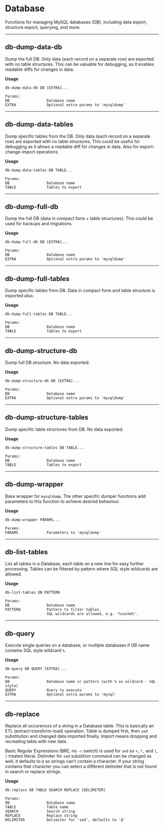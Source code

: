 # Database

Functions for managing MySQL databases (DB), including data export, structure export, querying, and more.

---

## db-dump-data-db

Dump the full DB. Only data (each record on a separate row) are exported with no table structures.
This can be valuable for debugging, as it enables readable diffs for changes in data.

**Usage**

```
db-dump-data-db DB [EXTRA]...

Params:
DB                 Database name
EXTRA              Optional extra params to 'mysqldump'
```

---

## db-dump-data-tables

Dump specific tables from the DB. Only data (each record on a separate row) are exported with no table structures.
This could be useful for debugging as it allows a readable diff for changes in data. Also for export-change-import operations.

**Usage**

```
db-dump-data-tables DB TABLE...

Params:
DB                 Database name
TABLE              Tables to export
```

---

## db-dump-full-db

Dump the full DB (data in compact form + table structures). This could be used for backups and migrations.

**Usage**

```
db-dump-full-db DB [EXTRA]...

Params:
DB                 Database name
EXTRA              Optional extra params to 'mysqldump'
```

---

## db-dump-full-tables

Dump specific tables from DB. Data in compact form and table structure is exported also.

**Usage**

```
db-dump-full-tables DB TABLE...

Params:
DB                 Database name
TABLE              Tables to export
```

---

## db-dump-structure-db

Dump full DB structure. No data exported.

**Usage**

```
db-dump-structure-db DB [EXTRA]...

Params:
DB                 Database name
EXTRA              Optional extra params to 'mysqldump'
```

---

## db-dump-structure-tables

Dump specific table structures from DB. No data exported.

**Usage**

```
db-dump-structure-tables DB TABLE...

Params:
DB                 Database name
TABLE              Tables to export
```

---

## db-dump-wrapper

Base wrapper for `mysqldump`. The other specific dumper functions add parameters to this function to achieve desired behaviour.

**Usage**

```
db-dump-wrapper PARAMS...

Params:
PARAMS             Parameters to 'mysqldump'
```

---

## db-list-tables

List all tables in a Database, each table on a new line for easy further processing.
Tables can be filtered by pattern where SQL style wildcards are allowed.

**Usage**

```
db-list-tables DB PATTERN

Params:
DB                 Database name
PATTERN            Pattern to filter tables.
                   SQL wildcards are allowed, e.g. '%cache%'.
```

---

## db-query

Execute single queries on a database, or multiple databases if DB name contains SQL style wildcard `%`.

**Usage**

```
db-query DB QUERY [EXTRA]...

Params:
DB                 Database name or pattern (with % as wildcard - SQL style)
QUERY              Query to execute
EXTRA              Optional extra params to 'mysql'
```

---

## db-replace

Replace all occurences of a string in a Database table. This is basically an ETL (extract-transform-load) operation.
Table is dumped first, then `sed` substitution and changed data imported finally. Import means dropping and recreating table with new data.

Basic Regular Expressions (BRE; no `-r` switch) is used for `sed` so `+`, `?,` and `(`, `)` treated literal.
Delimiter for `sed` substition command can be changed as well, it defaults to `@` so strings can't contain `@` character.
If your string contains that character you can select a different delimiter that is not found in search or replace strings.

**Usage**

```
db-replace DB TABLE SEARCH REPLACE [DELIMITER]

Params:
DB                 Database name
TABLE              Table name
SEARCH             Search string
REPLACE            Replace string
DELIMITER          Delimiter for 'sed', defaults to '@'
```
